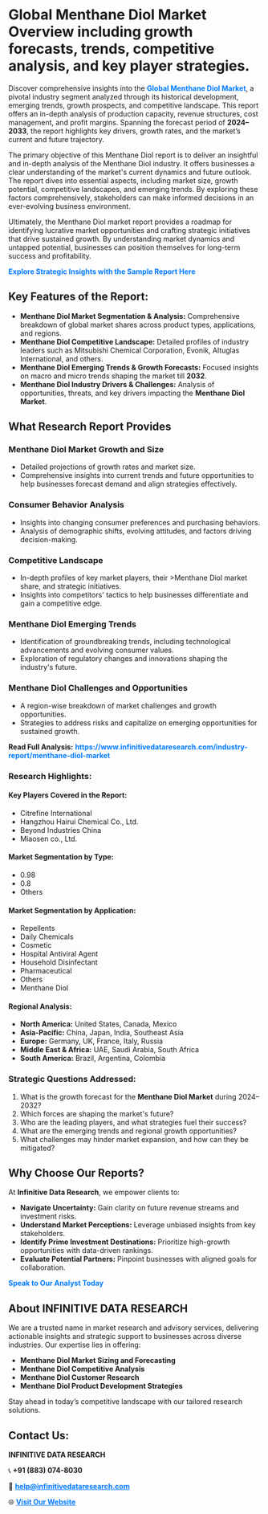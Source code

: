 <h1>Global Menthane Diol Market Overview including growth forecasts, trends, competitive analysis, and key player strategies.</h1>
<p>
Discover comprehensive insights into the 
<a href="https://www.infinitivedataresearch.com/industry-report/menthane-diol-market" rel="dofollow" style="color: #007BFF; text-decoration: none;"><strong>Global Menthane Diol Market</strong></a>, a pivotal industry segment analyzed through its historical development, emerging trends, growth prospects, and competitive landscape. This report offers an in-depth analysis of production capacity, revenue structures, cost management, and profit margins. Spanning the forecast period of <strong>2024–2033</strong>, the report highlights key drivers, growth rates, and the market’s current and future trajectory.
</p>
<p>
The primary objective of this Menthane Diol report is to deliver an insightful and in-depth analysis of the Menthane Diol industry. It offers businesses a clear understanding of the market's current dynamics and future outlook. The report dives into essential aspects, including market size, growth potential, competitive landscapes, and emerging trends. By exploring these factors comprehensively, stakeholders can make informed decisions in an ever-evolving business environment.
</p>
<p>
Ultimately, the Menthane Diol market report provides a roadmap for identifying lucrative market opportunities and crafting strategic initiatives that drive sustained growth. By understanding market dynamics and untapped potential, businesses can position themselves for long-term success and profitability.
</p>
<p>
<a href="https://www.infinitivedataresearch.com/request-sample/reportId=111882" style="color: #007BFF; text-decoration: none;"><strong>Explore Strategic Insights with the Sample Report Here</strong></a>
</p>

<h2>Key Features of the Report:</h2>
<ul>
<li><strong>Menthane Diol Market Segmentation & Analysis:</strong> Comprehensive breakdown of global market shares across product types, applications, and regions.</li>
<li><strong>Menthane Diol Competitive Landscape:</strong> Detailed profiles of industry leaders such as Mitsubishi Chemical Corporation, Evonik, Altuglas International, and others.</li>
<li><strong>Menthane Diol Emerging Trends & Growth Forecasts:</strong> Focused insights on macro and micro trends shaping the market till <strong>2032</strong>.</li>
<li><strong>Menthane Diol Industry Drivers & Challenges:</strong> Analysis of opportunities, threats, and key drivers impacting the <strong>Menthane Diol Market</strong>.</li>
</ul>

<h2>What Research Report Provides</h2>
<h3>Menthane Diol Market Growth and Size</h3>
<ul>
<li>Detailed projections of growth rates and market size.</li>
<li>Comprehensive insights into current trends and future opportunities to help businesses forecast demand and align strategies effectively.</li>
</ul>

<h3>Consumer Behavior Analysis</h3>
<ul>
<li>Insights into changing consumer preferences and purchasing behaviors.</li>
<li>Analysis of demographic shifts, evolving attitudes, and factors driving decision-making.</li>
</ul>

<h3>Competitive Landscape</h3>
<ul>
<li>In-depth profiles of key market players, their >Menthane Diol market share, and strategic initiatives.</li>
<li>Insights into competitors' tactics to help businesses differentiate and gain a competitive edge.</li>
</ul>

<h3>Menthane Diol Emerging Trends</h3>
<ul>
<li>Identification of groundbreaking trends, including technological advancements and evolving consumer values.</li>
<li>Exploration of regulatory changes and innovations shaping the industry's future.</li>
</ul>

<h3>Menthane Diol Challenges and Opportunities</h3>
<ul>
<li>A region-wise breakdown of market challenges and growth opportunities.</li>
<li>Strategies to address risks and capitalize on emerging opportunities for sustained growth.</li>
</ul>
<p><strong>Read Full Analysis:</strong> <a href="https://www.infinitivedataresearch.com/industry-report/menthane-diol-market" rel="dofollow" style="color: #007BFF; text-decoration: none;"><strong>https://www.infinitivedataresearch.com/industry-report/menthane-diol-market</strong></a></p>
<h3>Research Highlights:</h3>
<h4>Key Players Covered in the Report:</h4>
<ul><li>Citrefine International</li><li>Hangzhou Hairui Chemical Co., Ltd.</li><li>Beyond Industries China</li><li>Miaosen co., Ltd.</li></ul>
<h4>Market Segmentation by Type:</h4>
<ul><li>0.98</li><li>0.8</li><li>Others</li></ul>
<h4>Market Segmentation by Application:</h4>
<ul><li>Repellents</li><li>Daily Chemicals</li><li>Cosmetic</li><li>Hospital Antiviral Agent</li><li>Household Disinfectant</li><li>Pharmaceutical</li><li>Others</li><li>Menthane Diol</li></ul>

<h4>Regional Analysis:</h4>
<ul>
<li><strong>North America:</strong> United States, Canada, Mexico</li>
<li><strong>Asia-Pacific:</strong> China, Japan, India, Southeast Asia</li>
<li><strong>Europe:</strong> Germany, UK, France, Italy, Russia</li>
<li><strong>Middle East & Africa:</strong> UAE, Saudi Arabia, South Africa</li>
<li><strong>South America:</strong> Brazil, Argentina, Colombia</li>
</ul>

<h3>Strategic Questions Addressed:</h3>
<ol>
<li>What is the growth forecast for the <strong>Menthane Diol Market</strong> during 2024–2032?</li>
<li>Which forces are shaping the market's future?</li>
<li>Who are the leading players, and what strategies fuel their success?</li>
<li>What are the emerging trends and regional growth opportunities?</li>
<li>What challenges may hinder market expansion, and how can they be mitigated?</li>
</ol>

<h2>Why Choose Our Reports?</h2>
<p>At <strong>Infinitive Data Research</strong>, we empower clients to:</p>
<ul>
<li><strong>Navigate Uncertainty:</strong> Gain clarity on future revenue streams and investment risks.</li>
<li><strong>Understand Market Perceptions:</strong> Leverage unbiased insights from key stakeholders.</li>
<li><strong>Identify Prime Investment Destinations:</strong> Prioritize high-growth opportunities with data-driven rankings.</li>
<li><strong>Evaluate Potential Partners:</strong> Pinpoint businesses with aligned goals for collaboration.</li>
</ul>
<p><a href="https://www.infinitivedataresearch.com/industry-report/menthane-diol-market" rel="dofollow" style="color: #007BFF; text-decoration: none;"><strong>Speak to Our Analyst Today</strong></a></p>

<h2>About INFINITIVE DATA RESEARCH</h2>
<p>We are a trusted name in market research and advisory services, delivering actionable insights and strategic support to businesses across diverse industries. Our expertise lies in offering:</p>
<ul>
<li><strong>Menthane Diol Market Sizing and Forecasting</strong></li>
<li><strong>Menthane Diol Competitive Analysis</strong></li>
<li><strong>Menthane Diol Customer Research</strong></li>
<li><strong>Menthane Diol Product Development Strategies</strong></li>
</ul>
<p>Stay ahead in today’s competitive landscape with our tailored research solutions.</p>

<h2>Contact Us:</h2>
<p><strong>INFINITIVE DATA RESEARCH</strong></p>
<p>📞 <strong>+91 (883) 074-8030</strong></p>
<p>📧 <strong><a href="mailto:help@infinitivedataresearch.com" style="color: #007BFF;">help@infinitivedataresearch.com</a></strong></p>
<p>🌐 <strong><a href="https://www.infinitivedataresearch.com" rel="dofollow" style="color: #007BFF;">Visit Our Website</a></strong></p>